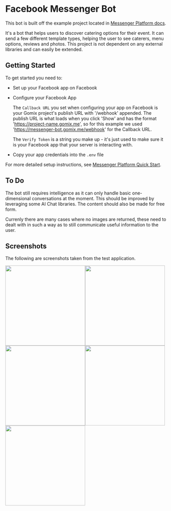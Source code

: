 # Facebook Messenger Bot

This bot is built off the example project located in [Messenger Platform docs](https://developers.facebook.com/docs/messenger-platform/guides/quick-start).

It's a bot that helps users to discover catering options for their event. It can send a few different template types, helping the user to see caterers, menu options, reviews and photos. This project is not dependent on any external libraries and can easily be extended.

## Getting Started
To get started you need to:

- Set up your Facebook app on Facebook

- Configure your Facebook App

  The `Callback URL` you set when configuring your app on Facebook is your Gomix project's publish URL with '/webhook' appended. The publish URL is what loads when you click 'Show' and has the format 'https://project-name.gomix.me', so for this example we used 'https://messenger-bot.gomix.me/webhook' for the Callback URL.

  The `Verify Token` is a string you make up - it's just used to make sure it is your Facebook app that your server is interacting with. 

- Copy your app credentials into the `.env` file

For more detailed setup instructions, see [Messenger Platform Quick Start](https://developers.facebook.com/docs/messenger-platform/guides/quick-start).

## To Do
The bot still requires intelligence as it can only handle basic one-dimensional conversations at the moment. This should be improved by leveraging some AI Chat libraries. The content should also be made for free form.

Currenly there are many cases where no images are returned, these need to dealt with in such a way as to still communicate useful information to the user.

## Screenshots
The following are screenshots taken from the test application.

<img src="http://i.imgur.com/ByOcAno.png" width=250px><img src="http://i.imgur.com/9rErvBW.png" width=250px><img src="http://i.imgur.com/mrLJL9v.png" width=250px><img src="http://i.imgur.com/9aTv553.png" width=250px><img src="http://i.imgur.com/82c4fI5.png" width=250px>
